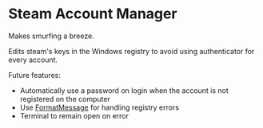 # Steam Account Manager

Makes smurfing a breeze.

Edits steam's keys in the Windows registry to avoid using authenticator for every account.

Future features:
- Automatically use a password on login when the account is not registered on the computer
- Use [FormatMessage](https://docs.microsoft.com/en-us/windows/win32/api/winbase/nf-winbase-formatmessage) for handling registry errors
- Terminal to remain open on error
